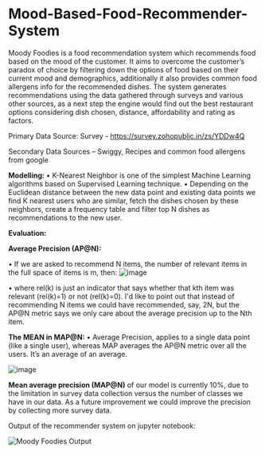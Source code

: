 # Mood-Based-Food-Recommender-System
Moody Foodies is a food recommendation system which recommends food based on the mood of the customer. It aims to overcome the customer’s paradox of choice by filtering down the options of food based on their current mood and demographics, additionally it also provides common food allergens info for the recommended dishes. The system generates recommendations using the data gathered through surveys and various other sources, as a next step the engine would find out the best restaurant options considering dish chosen, distance, affordability and rating as factors.

Primary Data Source: Survey - https://survey.zohopublic.in/zs/YDDw4Q

Secondary Data Sources – Swiggy, Recipes and common food allergens from google 


**Modelling:** 
•	K-Nearest Neighbor is one of the simplest Machine Learning algorithms based on Supervised Learning technique.
•	Depending on the Euclidean distance between the new data point and existing data points we find K nearest users who are similar, fetch the dishes chosen by these neighbors, create a frequency table and filter top N dishes as recommendations to the new user.


**Evaluation:**

**Average Precision (AP@N):**

•	If we are asked to recommend N items, the number of relevant items in the full space of items is m, then:
![image](https://user-images.githubusercontent.com/52981642/125155225-f6a27100-e17b-11eb-93cd-a7491c1e9a73.png)
 
•	where rel(k) is just an indicator that says whether that kth item was relevant (rel(k)=1) or not (rel(k)=0). I'd like to point out that instead of recommending N items we could have recommended, say, 2N, but the AP@N metric says we only care about the average precision up to the Nth item.

**The MEAN in MAP@N:**
•	Average Precision, applies to a single data point (like a single user), whereas MAP averages the AP@N metric over all the users. 
It’s an average of an average.

![image](https://user-images.githubusercontent.com/52981642/125155236-015d0600-e17c-11eb-97df-55faec0269cd.png)

**Mean average precision (MAP@N)** of our model is currently 10%, due to the limitation in survey data collection versus the number of classes we have in our data. As a future improvement we could improve the precision by collecting more survey data. 


Output of the recommender system on jupyter notebook:

![Moody Foodies Output](https://user-images.githubusercontent.com/52981642/125154999-a24ac180-e17a-11eb-88be-64fa5094254a.PNG)
